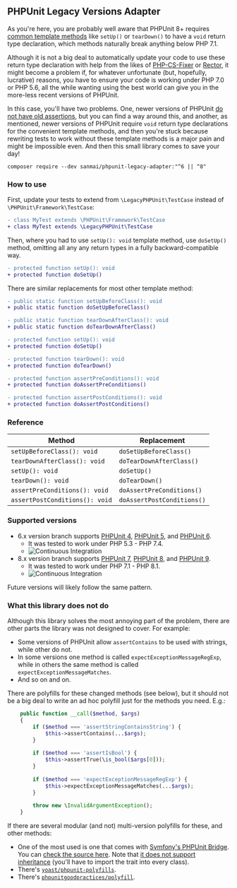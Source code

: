 ## PHPUnit Legacy Versions Adapter

As you're here, you are probably well aware that PHPUnit 8+ requires [common template methods](https://phpunit.readthedocs.io/en/latest/fixtures.html) 
like `setUp()` or `tearDown()` to have a `void` return type declaration, which methods naturally break anything below PHP 7.1.

Although it is not a big deal to automatically update your code to use these return type declaration with help from the likes of [PHP-CS-Fixer](https://github.com/FriendsOfPHP/PHP-CS-Fixer) or [Rector](https://github.com/rectorphp/rector/blob/master/docs/rector_rules_overview.md#phpunit), 
it might become a problem if, for whatever unfortunate (but, hopefully, lucrative) reasons, you have to ensure your code is working under PHP 7.0 or PHP 5.6, all the 
while wanting using the best world can give you in the more-less recent versions of PHPUnit.

In this case, you'll have two problems. One, newer versions of PHPUnit [do not have old assertions](https://thephp.cc/news/2019/02/help-my-tests-stopped-working), but you can find a way around this, and another,
as mentioned, newer versions of PHPUnit require  `void` return type declarations for the convenient template methods, and then you're stuck because 
rewriting tests to work without these template methods is a major pain and might be impossible even. And then this small library comes to save your day!

```
composer require --dev sanmai/phpunit-legacy-adapter:"^6 || ^8"
```

### How to use

First, update your tests to extend from `\LegacyPHPUnit\TestCase` instead of `\PHPUnit\Framework\TestCase`:

```diff
- class MyTest extends \PHPUnit\Framework\TestCase
+ class MyTest extends \LegacyPHPUnit\TestCase
```

Then, where you had to use `setUp(): void`  template method, use `doSetUp()` method, omitting all any any return types in a fully backward-compatible way. 

```diff
- protected function setUp(): void
+ protected function doSetUp()
```

There are similar replacements for most other template method:

```diff
- public static function setUpBeforeClass(): void
+ public static function doSetUpBeforeClass()
```

```diff
- public static function tearDownAfterClass(): void
+ public static function doTearDownAfterClass()
```

```diff
- protected function setUp(): void
+ protected function doSetUp()
```

```diff
- protected function tearDown(): void
+ protected function doTearDown()
```

```diff
- protected function assertPreConditions(): void
+ protected function doAssertPreConditions()
```

```diff
- protected function assertPostConditions(): void
+ protected function doAssertPostConditions()
```

### Reference

|  Method     | Replacement                   |
| ----------- | ----------------------------- |
| `setUpBeforeClass(): void` | `doSetUpBeforeClass()` |
| `tearDownAfterClass(): void` | `doTearDownAfterClass()` |
| `setUp(): void` | `doSetUp()` |
| `tearDown(): void` | `doTearDown()` |
| `assertPreConditions(): void` | `doAssertPreConditions()` |
| `assertPostConditions(): void` | `doAssertPostConditions()` |


### Supported versions

- 6.x version branch supports [PHPUnit 4](https://phpunit.de/getting-started/phpunit-4.html), [PHPUnit 5](https://phpunit.de/getting-started/phpunit-5.html), and [PHPUnit 6](https://phpunit.de/getting-started/phpunit-6.html). 
  - It was tested to work under PHP 5.3 - PHP 7.4. 
  - ![Continuous Integration](https://github.com/sanmai/phpunit-legacy-adapter/workflows/Continuous%20Integration/badge.svg?branch=master)
- 8.x version branch supports [PHPUnit 7](https://phpunit.de/getting-started/phpunit-7.html), [PHPUnit 8](https://phpunit.de/getting-started/phpunit-8.html), and [PHPUnit 9](https://phpunit.de/getting-started/phpunit-9.html). 
  - It was tested to work under PHP 7.1 - PHP 8.1.
  - ![Continuous Integration](https://github.com/sanmai/phpunit-legacy-adapter/workflows/Continuous%20Integration/badge.svg?branch=legacy)

Future versions will likely follow the same pattern.

### What this library does not do

Although this library solves the most annoying part of the problem, there are other parts the library was not designed to cover. For example:

- Some versions of PHPUnit allow `assertContains` to be used with strings, while other do not. 
- In some versions one method is called `expectExceptionMessageRegExp`, while in others the same method is called `expectExceptionMessageMatches`.
- And so on and on.

There are polyfills for these changed methods (see below), but it should not be a big deal to write an ad hoc polyfill just for the methods you need. E.g.:

```php
    public function __call($method, $args)
    {
        if ($method === 'assertStringContainsString') {
            $this->assertContains(...$args);
        }
        
        if ($method === 'assertIsBool') {
            $this->assertTrue(\is_bool($args[0]));
        }
        
        if ($method === 'expectExceptionMessageRegExp') {
            $this->expectExceptionMessageMatches(...$args);
        }
        
        throw new \InvalidArgumentException();
    }
```

If there are several modular (and not) multi-version polyfills for these, and other methods:

- One of the most used is one that comes with [Symfony's PHPUnit Bridge](https://github.com/symfony/phpunit-bridge). You can [check the source here](https://github.com/symfony/phpunit-bridge/tree/5.x/Legacy). Note that [it does not support inheritance](https://github.com/symfony/symfony/pull/35311) (you'll have to import the trait into every class).
- There's [`yoast/phpunit-polyfills`](https://github.com/Yoast/PHPUnit-Polyfills/).
- There's [`phpunitgoodpractices/polyfill`](https://github.com/PHPUnitGoodPractices/polyfill).

